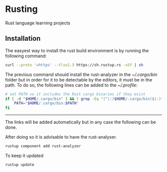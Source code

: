 Rusting
============
Rust language learning projects

## Installation
The easyest way to install the rust build environment is by running the following command:
```bash
curl --proto '=https' --tlsv1.3 https://sh.rustup.rs -sSf | sh
```

The previous command should install the rust-analyzer in the *\~/.cargo/bin* folder but in order for it to be detectable by the editors, it must be in the path. To do so, the following lines can be added to the *\~/.profile*:
```bash
# set PATH so it includes the Rust cargo binaries if they exist
if [ -d "$HOME/.cargo/bin" ] && ! grep -Eq "(^|:)$HOME/.cargo/bin($|:)" <<<$PATH ; then
    PATH="$HOME/.cargo/bin:$PATH"
fi
```

---

The links will be added automatically but in any case the following can be done.

After doing so it is advisable to have the rust-analyser.
```bash
rustup component add rust-analyzer
```

To keep it updated
```bash
rustup update
```
